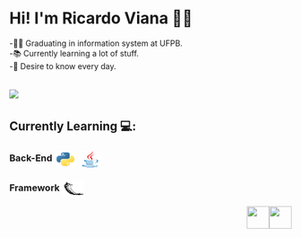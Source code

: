 <h1> Hi! I'm Ricardo Viana 👨‍🚀 </h1>
  <div>
    <p>
    -👨‍🎓 Graduating in information system at UFPB.<br>
    -📚 Currently learning a lot of stuff.<br>
    -📖 Desire to know every day.<br>
  </p>
  </div>
  <div>
    <h2> 
      <img src="https://github-readme-stats.vercel.app/api?username=Ricardo-Viana&&show_icons=true&title_color=195959&icon_color=191919&text_color=da3662&bg_color=ffffff" >
    </h2>
  </div>
  <div>
    <h2>
      Currently Learning 💻: 
        <h3> Back-End
          <img align="center" alt="SpaaceZz-Python" height="30" width="40" src="https://raw.githubusercontent.com/devicons/devicon/master/icons/python/python-original.svg"                 style="max- 
          width:100%;">
          <img align="center" alt="SpaaceZz-Java" height="30" width="40" src="https://raw.githubusercontent.com/devicons/devicon/master/icons/java/java-original.svg"                       style="max- 
          width:100%;">
        </h3>
        <h3> Framework
          <img align="center" alt="SpaaceZz-Flask" height="30" width="40" src="https://raw.githubusercontent.com/devicons/devicon/master/icons/flask/flask-original.svg"                   style="max- 
          width:100%;">
        </h3>
        <a href="https://instagram.com/ricardouviana" alt="Instagram">
        <img align="right" height="40" width="40" src="https://raw.githubusercontent.com/SpaaceZz/SpaaceZz/main/instagramicon.svg" ></a>
        <a href="https://www.linkedin.com/in/ricardoviana18/" alt="Linkedin">
        <img align="right" height="40" width="40" src="https://raw.githubusercontent.com/SpaaceZz/SpaaceZz/main/linkedIn.svg"></a>
    </h2>
  </div>

